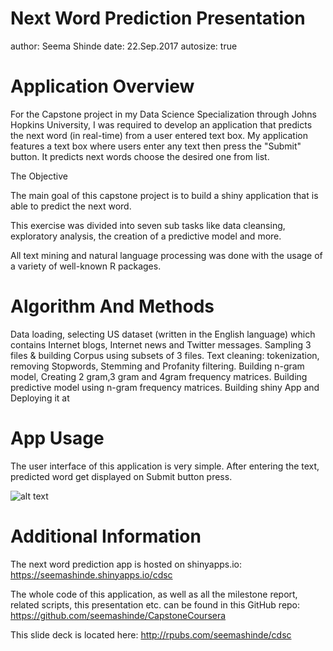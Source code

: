 Next Word Prediction Presentation
========================================================
author: Seema Shinde
date: 22.Sep.2017
autosize: true

Application Overview
========================================================

For the Capstone project in my Data Science Specialization through Johns Hopkins University, I was required to develop an application that predicts the next word (in real-time) from a user entered text box. My application features a text box where users enter any text then press the "Submit" button. It predicts next words choose the desired one from list. 

The Objective

The main goal of this capstone project is to build a shiny application that is able to predict the next word. 

This exercise was divided into seven sub tasks like data cleansing, exploratory analysis, the creation of a predictive model and more.

All text mining and natural language processing was done with the usage of a variety of well-known R packages.


Algorithm And Methods
========================================================

Data loading, selecting US dataset (written in the English language) which contains Internet blogs, Internet news and Twitter messages.
Sampling 3 files & building Corpus using subsets of 3 files.
Text cleaning: tokenization, removing Stopwords, Stemming and Profanity filtering.
Building n-gram model, Creating 2 gram,3 gram and 4gram frequency matrices.
Building predictive model using n-gram frequency matrices.
Building shiny App and Deploying it at 

App Usage
========================================================
The user interface of this application is very simple. After entering the text, predicted word get displayed on Submit button press.

![alt text](word_predict.png)


Additional Information
========================================================

The next word prediction app is hosted on shinyapps.io: https://seemashinde.shinyapps.io/cdsc

The whole code of this application, as well as all the milestone report, related scripts, this presentation etc. can be found in this GitHub repo: https://github.com/seemashinde/CapstoneCoursera

This slide deck is located here: http://rpubs.com/seemashinde/cdsc

